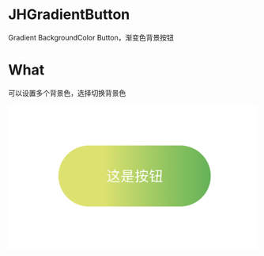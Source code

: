 # JHGradientButton
Gradient BackgroundColor Button，渐变色背景按钮

# What
可以设置多个背景色，选择切换背景色

![image](https://github.com/xjh093/JHGradientButton/blob/main/JHGradientButton/img1.png)
